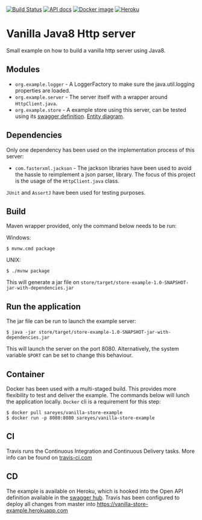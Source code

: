 [![Build Status](https://travis-ci.com/SAReyes/vanilla-http-server.svg?branch=master)](https://travis-ci.com/SAReyes/vanilla-http-server)
[![API docs](https://img.shields.io/badge/API%20docs-1.0.0-brightgreen.svg)](https://app.swaggerhub.com/apis-docs/SAReyes/vanilla-store-example/1.0.0)
[![Docker image](https://img.shields.io/badge/Docker%20image-latest-brightgreen.svg?logo=docker)](https://cloud.docker.com/u/sareyes/repository/docker/sareyes/vanilla-store-example)
[![Heroku](https://heroku-badge.herokuapp.com/?app=vanilla-store-example)](https://vanilla-store-example.herokuapp.com)

# Vanilla Java8 Http server
Small example on how to build a vanilla http server using Java8.

## Modules
* `org.example.logger` - A LoggerFactory to make sure the java.util.logging properties are loaded.
* `org.example.server` - The server itself with a wrapper around `HttpClient.java`.
* `org.example.store` - A example store using this server, can be tested using its 
[swagger definition](https://app.swaggerhub.com/apis-docs/SAReyes/vanilla-store-example/1.0.0). 
[Entity diagram](store-example/entities-diagram.png).

## Dependencies
Only one dependency has been used on the implementation process of this server:
* `com.fasterxml.jackson` - The jackson libraries have been used to avoid the hassle to reimplement a json parser,
 library. The focus of this project is the usage of the `HttpClient.java` class.

`JUnit` and `AssertJ` have been used for testing purposes. 

## Build
Maven wrapper provided, only the command below needs to be run:

Windows:
```
$ mvnw.cmd package
```

UNIX:
```
$ ./mvnw package
```

This will generate a jar file on `store/target/store-example-1.0-SNAPSHOT-jar-with-dependencies.jar`

## Run the application
The jar file can be run to launch the example server:
```
$ java -jar store/target/store-example-1.0-SNAPSHOT-jar-with-dependencies.jar
```

This will launch the server on the port 8080. Alternatively, the system variable `$PORT` can be set to change this 
behaviour.

## Container
Docker has been used with a multi-staged build. This provides more flexibility to test and deliver the example. The
commands below will lunch the application locally. `Docker` cli is a requirement for this step:
```
$ docker pull sareyes/vanilla-store-example
$ docker run -p 8080:8080 sareyes/vanilla-store-example
```

## CI
Travis runs the Continuous Integration and Continuous Delivery tasks. More info can be found on 
[travis-ci.com](https://travis-ci.com/SAReyes/vanilla-http-server)

## CD
The example is available on Heroku, which is hooked into the Open API definition available in the
[swagger hub](https://app.swaggerhub.com/apis-docs/SAReyes/vanilla-store-example/1.0.0). Travis has been configured
to deploy all changes from master into https://vanilla-store-example.herokuapp.com
